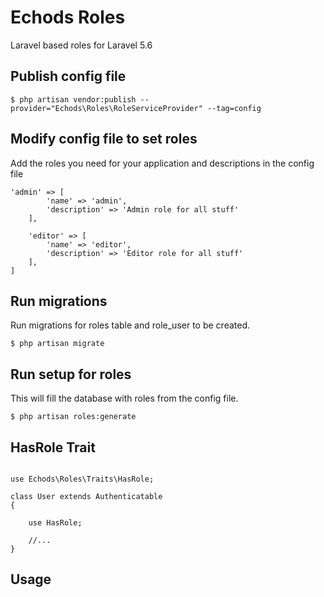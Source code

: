 # Echods Roles

Laravel based roles for Laravel 5.6

## Publish config file

```
$ php artisan vendor:publish --provider="Echods\Roles\RoleServiceProvider" --tag=config
```

## Modify config file to set roles

Add the roles you need for your application and descriptions in the config file

```
'admin' => [
        'name' => 'admin',
        'description' => 'Admin role for all stuff'
    ],

    'editor' => [
        'name' => 'editor',
        'description' => 'Editor role for all stuff'
    ],
]
```

## Run migrations

Run migrations for roles table and role_user to be created.

```
$ php artisan migrate
```

## Run setup for roles

This will fill the database with roles from the config file.

```
$ php artisan roles:generate
```

## HasRole Trait

```

use Echods\Roles\Traits\HasRole;

class User extends Authenticatable
{

    use HasRole;

    //...
}

```

## Usage
